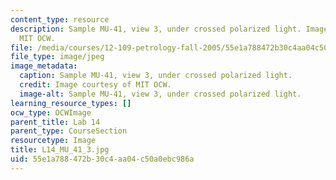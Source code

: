 ```yaml
---
content_type: resource
description: Sample MU-41, view 3, under crossed polarized light. Image courtesy of
  MIT OCW.
file: /media/courses/12-109-petrology-fall-2005/55e1a788472b30c4aa04c50a0ebc986a_L14_MU_41_3.jpg
file_type: image/jpeg
image_metadata:
  caption: Sample MU-41, view 3, under crossed polarized light.
  credit: Image courtesy of MIT OCW.
  image-alt: Sample MU-41, view 3, under crossed polarized light.
learning_resource_types: []
ocw_type: OCWImage
parent_title: Lab 14
parent_type: CourseSection
resourcetype: Image
title: L14_MU_41_3.jpg
uid: 55e1a788-472b-30c4-aa04-c50a0ebc986a
---
```

